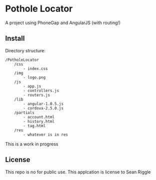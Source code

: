 Pothole Locator
=====================

A project using PhoneGap and AngularJS (with routing!)

## Install


Directory structure:

```
/PotholeLocator
    /css
        - index.css
    /img
        - logo.png
    /js
        - app.js
        - controllers.js
        - routers.js
    /lib
        - angular-1.0.5.js
        - cordova-2.5.0.js
    /partials
        - account.html
        - history.html
        - tag.html
    /res
        - whatever is in res
```

This is a work in progress

## License

This repo is no for public use.  This applcation is license to Sean Riggle